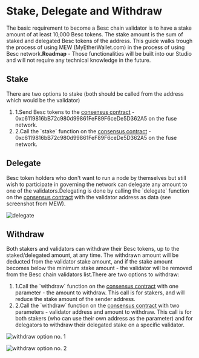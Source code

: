 # Stake, Delegate and Withdraw

The basic requirement to become a Besc chain validator is to have a stake amount of at least 10,000 Besc tokens. The stake amount is the sum of staked and delegated Besc tokens of the address. This guide walks trough the process of using MEW (MyEtherWallet.com) in the process of using Besc network.**Roadmap** - Those functionalities will be built into our Studio and will not require any technical knowledge in the future.

## Stake <a href="#stake" id="stake"></a>

There are two options to stake (both should be called from the address which would be the validator)

1. 1.Send Besc tokens to the [consensus contract](https://bescscan.io/address/0xc6119816bB72c980d99861FeF89F6ceDe5D362A5) - 0xc6119816bB72c980d99861FeF89F6ceDe5D362A5 on the fuse network.
2. 2.Call the \`stake\` function on the [consensus contract](https://bescscan.io/address/0xc6119816bB72c980d99861FeF89F6ceDe5D362A5) - 0xc6119816bB72c980d99861FeF89F6ceDe5D362A5 on the fuse network.

## Delegate <a href="#delegate" id="delegate"></a>

Besc token holders who don't want to run a node by themselves but still wish to participate in governing the network can delegate any amount to one of the validators.Delegating is done by calling the \`delegate\` function on the [consensus contract](https://bescscan.io/address/0xc6119816bB72c980d99861FeF89F6ceDe5D362A5) with the validator address as data (see screenshot from MEW).

![delegate](https://3886961007-files.gitbook.io/\~/files/v0/b/gitbook-x-prod.appspot.com/o/spaces%2F-MQROvzQPC4eD8u5AQhv%2Fuploads%2FfW2bi43f3TMgmwzi7wSZ%2Fimage.png?alt=media\&token=f30eb8a1-ff40-4f1e-9f73-89466ea2c83e)

## Withdraw <a href="#withdraw" id="withdraw"></a>

Both stakers and validators can withdraw their Besc tokens, up to the staked/delegated amount, at any time. The withdrawn amount will be deducted from the validator stake amount, and if the stake amount becomes below the minimum stake amount - the validator will be removed from the Besc chain validators list.There are two options to withdraw:

1. 1.Call the \`withdraw\` function on the [consensus contract](https://bescscan.io/address/0xc6119816bB72c980d99861FeF89F6ceDe5D362A5) with one parameter - the amount to withdraw. This call is for stakers, and will reduce the stake amount of the sender address.
2. 2.Call the \`withdraw\` function on the [consensus contract](https://bescscan.io/address/0xc6119816bB72c980d99861FeF89F6ceDe5D362A5) with two parameters - validator address and amount to withdraw. This call is for both stakers (who can use their own address as the parameter) and for delegators to withdraw their delegated stake on a specific validator.

![withdraw option no. 1](https://3886961007-files.gitbook.io/\~/files/v0/b/gitbook-x-prod.appspot.com/o/spaces%2F-MQROvzQPC4eD8u5AQhv%2Fuploads%2FyBpFV4W9N9vgpGyFEr76%2Fimage.png?alt=media\&token=0f715110-4b8d-4a35-81a6-93383d903f42)

![withdraw option no. 2](https://3886961007-files.gitbook.io/\~/files/v0/b/gitbook-x-prod.appspot.com/o/spaces%2F-MQROvzQPC4eD8u5AQhv%2Fuploads%2FTGmteQzEhEXuDVbibfVt%2Fimage.png?alt=media\&token=84a4f2a6-3c5e-41d7-b427-a845db9f82d2)
